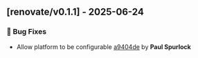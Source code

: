 ## [renovate/v0.1.1] - 2025-06-24

### 🐛 Bug Fixes

- Allow platform to be configurable [a9404de](https://github.com/act3-ai/dagger/commit/a9404de8d24d990ea0dd0752829354487185cd27) 
by **Paul Spurlock**



